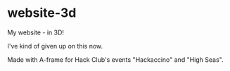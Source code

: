 # website-3d
My website - in 3D!

I've kind of given up on this now.

Made with A-frame for Hack Club's events "Hackaccino" and "High Seas".
